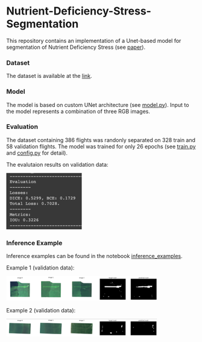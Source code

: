 # Nutrient-Deficiency-Stress-Segmentation

This repository contains an implementation of a Unet-based model for segmentation of Nutrient Deficiency Stress (see [paper](https://arxiv.org/abs/2012.09654)).

### Dataset
The dataset is available at the [link](https://registry.opendata.aws/intelinair_longitudinal_nutrient_deficiency/).

### Model
The model is based on custom UNet architecture (see [model.py](https://github.com/artem-gorodetskii/Nutrient-Deficiency-Stress-Segmentation/blob/master/model.py)). Input to the model represents a combination of three RGB images.

### Evaluation
The dataset containing 386 flights was randonly separated on 328 train and 58 validation flights. The model was trained for only 26 epochs (see [train.py](https://github.com/artem-gorodetskii/Nutrient-Deficiency-Stress-Segmentation/blob/master/train.py) and [config.py](https://github.com/artem-gorodetskii/Nutrient-Deficiency-Stress-Segmentation/blob/master/config.py) for detail). 

The evalutaion results on validation data:
<div align="left">
  <img src="assets/evaluation.png" width="200" />
</div>

### Inference Example
Inference examples can be found in the notebook [inference_examples](https://github.com/artem-gorodetskii/Nutrient-Deficiency-Stress-Segmentation/blob/master/inference_example.ipynb).

Example 1 (validation data):
<div align="left">
  <img src="assets/inference_example_1.png" width="400" />
</div>

Example 2 (validation data):
<div align="left">
  <img src="assets/inference_example_2.png" width="400" />
</div>

